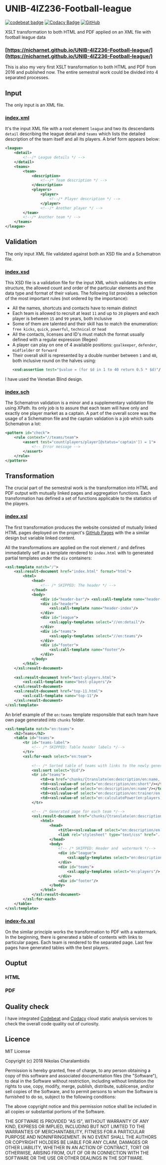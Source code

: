 # UNIB-4IZ236-Football-league

[![codebeat badge](https://codebeat.co/badges/fb32e12d-6a48-452b-a24b-327918bf1aa1)](https://codebeat.co/projects/github-com-nicharnet-unib-4iz236-football-league-master)
[![Codacy Badge](https://api.codacy.com/project/badge/Grade/50efc37159ae46579add55cda74e44e7)](https://www.codacy.com/app/NicharNET/UNIB-4IZ236-Football-league?utm_source=github.com&amp;utm_medium=referral&amp;utm_content=NicharNET/UNIB-4IZ236-Football-league&amp;utm_campaign=Badge_Grade)
[![GitHub](https://img.shields.io/github/license/mashape/apistatus.svg)](https://github.com/NicharNET/UNIB-4IZ236-Football-league/blob/master/LICENSE)

XSLT transformation to both HTML and PDF applied on an XML file with football league data

### [https://nicharnet.github.io/UNIB-4IZ236-Football-league/](https://nicharnet.github.io/UNIB-4IZ236-Football-league/)

This is also my very first XSLT transformation to both HTML and PDF from 2016 and published now. The entire semestral work could be divided into 4 separated processes. 

## Input

The only input is an XML file.

### [index.xml](https://github.com/NicharNET/UNIB-4IZ236-Football-league/blob/master/index.html)

It's the input XML file with a root element `league` and two its descendants `detail` describing the league detail and `teams` which lists the detailed description of the team itself and all its players. A brief form appears below:

```XML
<league>
    <detail>
        <!--/* League details */ -->
    </detail>
    <teams>
        <team>
            <description>
                <!--/* Team description */ -->
            </description>
            <players>
                <player>
                    <!--/* Player description */ -->
                </player>
                <!--/* Another player */ -->
        </team>
        <!--/* Another team */ -->
    </teams>
</league>
```
## Validation

The only input XML file validated against both an XSD file and a Schematron file.

### [index.xsd](https://github.com/NicharNET/UNIB-4IZ236-Football-league/blob/master/index.xsd)

This XSD file is a validation file for the input XML which validates its entire structure, the allowed count and order of the particular elements and the data type and format of their values. The following list provides a selection of the most important rules (not ordered by the importance):

 - All the names, shortcuts and contacts have to remain distinct
 - Each team is allowed to recruit at least `11` and up to `20` players and each player is between `15` and `99` years, both inclusive
 - Some of them are talented and their skill has to match the enumeration: `free kicks`, `quick`, `powerful`, `technical` or `head`
 - All the contacts, licenses and ID's must match the format usually defined with a regular expression (Regex)
 - A player can play on one of 4 available positions: `goalkeeper`, `defender`, `midfielder` or `forward`
 - Their overall skill is represented by a double number between `1` and `40`, both inclusive round on the halves using:
     ```XML
     <xsd:assertion test="$value = (for $d in 1 to 40 return 0.5 * $d)"/>
     ````   
     
I have used the Venetian Blind design.

### [index.sch](https://github.com/NicharNET/UNIB-4IZ236-Football-league/blob/master/index.sch)

The Schematron validation is a minor and a supplementary validation file using XPath. Its only job is to assure that each team will have only and exactly one player market as a captain. A part of the overall score was the usage of a Schematron file and the captain validation is a job which suits Schematron a lot:

```XML
<pattern id="check">
    <rule context="//teams/team">
        <assert test="count(players/player[@status='captain']) = 1">
            <!-- Error message -->
        </assert>
    </rule>
</pattern>
```

## Transformation

The crucial part of the semestral work is the transformation into HTML and PDF output with mutually linked pages and aggregation functions. Each transformation has defined a set of functions applicable to the statistics of the players.

### [index.xsl](https://github.com/NicharNET/UNIB-4IZ236-Football-league/blob/master/index.xsl)

The first transformation produces the website consisted of mutually linked HTML pages deployed on the project's [GitHub Pages](https://nicharnet.github.io/UNIB-4IZ236-Football-league) with the a similar design but variable linked content.

All the transformations are applied on the root element `/` and defines immediatelly self as a template rendered to `index.html` with  to generated partial templates under the `div` containers:

```XML
<xsl:template match="/">
	<xsl:result-document href="index.html" format="html">
		<html>
			<head>
				<!-- /* SKIPPED: The header */ -->
			</head>
			<body>
				<div id="header-bar"/> <xsl:call-template name="header-bar"/>	
				<div id="header">       
                    <xsl:call-template name="header-index"/>                    <!-- /* Menu template */-->
				</div>	
				<div id="league">
					<xsl:apply-templates select="//en:detail"/>	                <!-- /* League summary template */-->
				</div>
				<div id="teams">
					<xsl:apply-templates select="//en:teams"/>                  <!-- /* Teams table template */-->
				</div>
				<div id="footer">
					<xsl:call-template name="footer"/>                          <!-- /* Footer template */-->
				</div>
			</body>
		</html>
	</xsl:result-document>
    
    <xsl:result-document href="best-players.html">                              <!-- /* Best players page render */-->
		<xsl:call-template name="best-players"/>
	</xsl:result-document>
	<xsl:result-document href="top-11.html">	                            	<!-- /* Top 11 page render */-->
		<xsl:call-template name="top-11"/>
	</xsl:result-document>
</xsl:template>
```

An brief example of the `en:teams` template responsible that each team have own page generated into `chunks` folder.

```XML
<xsl:template match="en:teams">
	<h2>Teams</h2>
	<table id="teams">
		<tr id="teams-label">
			<!-- /* SKIPPED: Table header labels */-->
		</tr>
		<xsl:for-each select="en:team">
    
            <!-- /* Sorted table of teams with links to the newly generated pages below */-->
			<xsl:sort select="@id"/>
			<tr id="teams">
				<td><a href="chunks/{translate(en:description/en:name, $uppercase, $lowercase)}.html"><xsl:value-of select="@id"/></a></td>
				<td><xsl:value-of select="en:description/en:short"/></td>
				<td><xsl:value-of select="en:description/en:name"/></td>
				<td><xsl:value-of select="en:description/en:trainer/en:name"/></td>
				<td><xsl:value-of select="en:calculatePower(en:players)"/></td>
			</tr>
     
            <!-- /* Generated page for each team */-->
			<xsl:result-document href="chunks/{translate(en:description/en:name, $uppercase, $lowercase)}.html" format="html">
				<html>
					<head>
						<title><xsl:value-of select="en:description/en:name"/></title>
						<link rel="stylesheet" type="text/css" href="../index.css"/>
					</head>
					<body>
						<!-- /* SKIPPED: Header and  watermark */-->	
						<div id="league">
							<xsl:apply-templates select="en:description"/>    <!-- /* Generated team description using another template */-->
						</div>
						<div id="teams">
							<xsl:apply-templates select="en:players"/>        <!-- /* Generated list of players using another template */-->
						</div>
						<div id="footer"/>
					</body>
				</html>
			</xsl:result-document>
		</xsl:for-each>
	</table>
</xsl:template>
```

### [index-fo.xsl](https://github.com/NicharNET/UNIB-4IZ236-Football-league/blob/master/index-fo.xsl)

On the similar principle works the transformation to PDF with a watermark. In the beginning, there is generated a table of contents with links to particular pages. Each team is rendered to the separated page. Last few pages have generated tables with the best players.

## Ouptut

### HTML

### PDF

## Quality check
I have integrated [Codebeat](https://codebeat.co) and [Codacy](https://www.codacy.com) cloud static analysis services to check the overall code quality out of curiosity. 

## Licence

MIT License

Copyright (c) 2018 Nikolas Charalambidis

Permission is hereby granted, free of charge, to any person obtaining a copy
of this software and associated documentation files (the "Software"), to deal
in the Software without restriction, including without limitation the rights
to use, copy, modify, merge, publish, distribute, sublicense, and/or sell
copies of the Software, and to permit persons to whom the Software is
furnished to do so, subject to the following conditions:

The above copyright notice and this permission notice shall be included in all
copies or substantial portions of the Software.

THE SOFTWARE IS PROVIDED "AS IS", WITHOUT WARRANTY OF ANY KIND, EXPRESS OR
IMPLIED, INCLUDING BUT NOT LIMITED TO THE WARRANTIES OF MERCHANTABILITY,
FITNESS FOR A PARTICULAR PURPOSE AND NONINFRINGEMENT. IN NO EVENT SHALL THE
AUTHORS OR COPYRIGHT HOLDERS BE LIABLE FOR ANY CLAIM, DAMAGES OR OTHER
LIABILITY, WHETHER IN AN ACTION OF CONTRACT, TORT OR OTHERWISE, ARISING FROM,
OUT OF OR IN CONNECTION WITH THE SOFTWARE OR THE USE OR OTHER DEALINGS IN THE
SOFTWARE.
